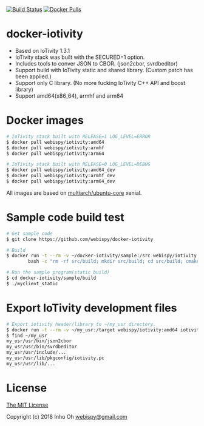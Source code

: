 [![Build Status](https://travis-ci.org/webispy/docker-iotivity.svg?branch=master)](https://travis-ci.org/webispy/docker-iotivity) [![Docker Pulls](https://img.shields.io/docker/pulls/webispy/iotivity.svg)](https://hub.docker.com/r/webispy/iotivity/)

# docker-iotivity

- Based on IoTivity 1.3.1
- IoTivity stack was built with the SECURED=1 option.
- Includes tools to conver JSON to CBOR. (json2cbor, svrdbeditor)
- Support build with IoTivity static and shared library. (Custom patch has been applied.)
- Support only C library. (No more fucking IoTivity C++ API and boost library)
- Support amd64(x86_64), armhf and arm64

# Docker images

```sh
# IoTivity stack built with RELEASE=1 LOG_LEVEL=ERROR
$ docker pull webispy/iotivity:amd64
$ docker pull webispy/iotivity:armhf
$ docker pull webispy/iotivity:arm64

# IoTivity stack built with RELEASE=0 LOG_LEVEL=DEBUG
$ docker pull webispy/iotivity:amd64_dev
$ docker pull webispy/iotivity:armhf_dev
$ docker pull webispy/iotivity:arm64_dev
```

All images are based on [multiarch/ubuntu-core](https://hub.docker.com/r/multiarch/ubuntu-core/) xenial.

# Sample code build test

```sh
# Get sample code
$ git clone https://github.com/webispy/docker-iotivity

# Build
$ docker run -t --rm -v ~/docker-iotivity/sample:/src webispy/iotivity:amd64 \
		bash -c "rm -rf src/build; mkdir src/build; cd src/build; cmake ..; make"

# Run the sample program(static build)
$ cd docker-iotivity/sample/build
$ ./myclient_static
```

# Export IoTivity development files

```sh
# Export iotivity header/library to ~/my_usr directory.
$ docker run -t --rm -v ~/my_usr:/target webispy/iotivity:amd64 iotivity_export.sh /target
$ find ~/my_usr
my_usr/usr/bin/json2cbor
my_usr/usr/bin/svrdbeditor
my_usr/usr/include/...
my_usr/usr/lib/pkgconfig/iotivity.pc
my_usr/usr/lib/...
```

# License

[The MIT License](http://opensource.org/licenses/MIT)

Copyright (c) 2018 Inho Oh <webispy@gmail.com>
